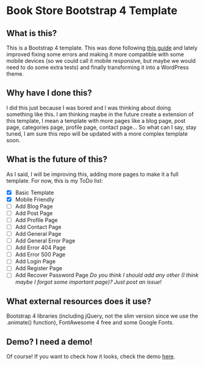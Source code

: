 ﻿# Book Store Bootstrap 4 Template

## What is this?
This is a Bootstrap 4 template. This was done following [this guide](https://www.youtube.com/watch?v=zhllkjYYUVE) and lately improved fixing some errors and making it more compatible with some mobile devices (so we could call it mobile responsive, but maybe we would need to do some extra tests) and finally transforming it into a WordPress theme.

## Why have I done this?
I did this just because I was bored and I was thinking about doing something like this. I am thinking maybe in the future create a extension of this template, I mean a template with more pages like a blog page, post page, categories page, profile page, contact page... So what can I say, stay tuned, I am sure this repo will be updated with a more complex template soon.

## What is the future of this?
As I said, I will be improving this, adding more pages to make it a full template. For now, this is my ToDo list:
- [x] Basic Template
- [x] Mobile Friendly
- [ ] Add Blog Page
- [ ] Add Post Page
- [ ] Add Profile Page
- [ ] Add Contact Page
- [ ] Add General Page
- [ ] Add General Error Page
- [ ] Add Error 404 Page
- [ ] Add Error 500 Page
- [ ] Add Login Page
- [ ] Add Register Page
- [ ] Add Recover Password Page
*Do you think I should add any other (I think maybe I forgot some important page)? Just post an issue!*

## What external resources does it use?
Bootstrap 4 libraries (including jQuery, not the slim version since we use the .animate() function), FontAwesome 4 free and some Google Fonts.

## Demo? I need a demo!
Of course! If you want to check how it looks, check the demo [here](https://naucode.github.io/Book-Store-Bootstrap-4-Template/).
